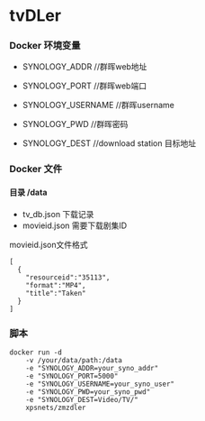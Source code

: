 # tvDLer

### Docker 环境变量

- SYNOLOGY_ADDR //群晖web地址
- SYNOLOGY_PORT //群晖web端口
- SYNOLOGY_USERNAME //群晖username
- SYNOLOGY_PWD //群晖密码

- SYNOLOGY_DEST //download station 目标地址

### Docker 文件

#### 目录 /data

- tv_db.json 下载记录
- movieid.json 需要下载剧集ID

movieid.json文件格式
```
[
  {
    "resourceid":"35113",
    "format":"MP4",
    "title":"Taken"
  }
]
```

### 脚本

```
docker run -d 
    -v /your/data/path:/data 
    -e "SYNOLOGY_ADDR=your_syno_addr" 
    -e "SYNOLOGY_PORT=5000" 
    -e "SYNOLOGY_USERNAME=your_syno_user" 
    -e "SYNOLOGY_PWD=your_syno_pwd"
    -e "SYNOLOGY_DEST=Video/TV/"
    xpsnets/zmzdler
```
